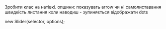 Зробити клас на натівкі.
опшини:
показувать arrow чи ні
самолиставання
швидкість листання
коли наводиш - зупиняється
відображати dots



new Slider(selector, options);